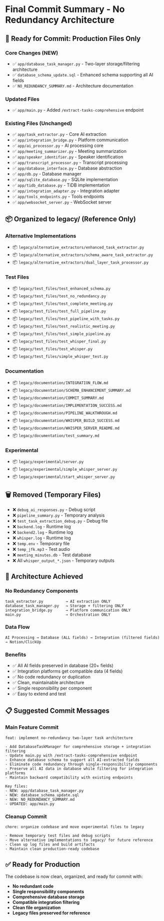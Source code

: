 # Final Commit Summary - No Redundancy Architecture

## 🎯 **Ready for Commit: Production Files Only**

### **Core Changes (NEW)**
- ✅ `app/database_task_manager.py` - Two-layer storage/filtering architecture
- ✅ `database_schema_update.sql` - Enhanced schema supporting all AI fields
- ✅ `NO_REDUNDANCY_SUMMARY.md` - Architecture documentation

### **Updated Files**
- ✅ `app/main.py` - Added `/extract-tasks-comprehensive` endpoint

### **Existing Files (Unchanged)**
- ✅ `app/task_extractor.py` - Core AI extraction
- ✅ `app/integration_bridge.py` - Platform communication
- ✅ `app/ai_processor.py` - AI processing core
- ✅ `app/meeting_summarizer.py` - Meeting summarization
- ✅ `app/speaker_identifier.py` - Speaker identification
- ✅ `app/transcript_processor.py` - Transcript processing
- ✅ `app/database_interface.py` - Database abstraction
- ✅ `app/db.py` - Database manager
- ✅ `app/sqlite_database.py` - SQLite implementation
- ✅ `app/tidb_database.py` - TiDB implementation
- ✅ `app/integration_adapter.py` - Integration adapter
- ✅ `app/tools_endpoints.py` - Tools endpoints
- ✅ `app/websocket_server.py` - WebSocket server

## 📦 **Organized to legacy/ (Reference Only)**

### **Alternative Implementations**
- 📦 `legacy/alternative_extractors/enhanced_task_extractor.py`
- 📦 `legacy/alternative_extractors/schema_aware_task_extractor.py`
- 📦 `legacy/alternative_extractors/dual_layer_task_processor.py`

### **Test Files**
- 📦 `legacy/test_files/test_enhanced_schema.py`
- 📦 `legacy/test_files/test_no_redundancy.py`
- 📦 `legacy/test_files/test_complete_meeting.py`
- 📦 `legacy/test_files/test_full_pipeline.py`
- 📦 `legacy/test_files/test_pipeline_with_tasks.py`
- 📦 `legacy/test_files/test_realistic_meeting.py`
- 📦 `legacy/test_files/test_simple_pipeline.py`
- 📦 `legacy/test_files/test_whisper_final.py`
- 📦 `legacy/test_files/test_whisper.py`
- 📦 `legacy/test_files/simple_whisper_test.py`

### **Documentation**
- 📦 `legacy/documentation/INTEGRATION_FLOW.md`
- 📦 `legacy/documentation/SCHEMA_ENHANCEMENT_SUMMARY.md`
- 📦 `legacy/documentation/COMMIT_SUMMARY.md`
- 📦 `legacy/documentation/IMPLEMENTATION_SUCCESS.md`
- 📦 `legacy/documentation/PIPELINE_WALKTHROUGH.md`
- 📦 `legacy/documentation/WHISPER_BUILD_SUCCESS.md`
- 📦 `legacy/documentation/WHISPER_SERVER_README.md`
- 📦 `legacy/documentation/test_summary.md`

### **Experimental**
- 📦 `legacy/experimental/server.py`
- 📦 `legacy/experimental/simple_whisper_server.py`
- 📦 `legacy/experimental/start_whisper_server.py`

## 🗑️ **Removed (Temporary Files)**
- ❌ `debug_ai_responses.py` - Debug script
- ❌ `pipeline_summary.py` - Temporary analysis
- ❌ `test_task_extraction_debug.py` - Debug file
- ❌ `backend.log` - Runtime log
- ❌ `backend2.log` - Runtime log
- ❌ `whisper.log` - Runtime log
- ❌ `temp.env` - Temporary file
- ❌ `temp_jfk.mp3` - Test audio
- ❌ `meeting_minutes.db` - Test database
- ❌ All `whisper_output_*.json` - Temporary outputs

## 🚀 **Architecture Achieved**

### **No Redundancy Components**
```
task_extractor.py          → AI extraction ONLY
database_task_manager.py   → Storage + filtering ONLY  
integration_bridge.py      → Platform communication ONLY
main.py                    → Orchestration ONLY
```

### **Data Flow**
```
AI Processing → Database (ALL fields) → Integration (filtered fields) → Notion/ClickUp
```

### **Benefits**
- ✅ All AI fields preserved in database (20+ fields)
- ✅ Integration platforms get compatible data (4 fields)
- ✅ No code redundancy or duplication
- ✅ Clean, maintainable architecture
- ✅ Single responsibility per component
- ✅ Easy to extend and test

## 📋 **Suggested Commit Messages**

### **Main Feature Commit**
```
feat: implement no-redundancy two-layer task architecture

- Add DatabaseTaskManager for comprehensive storage + integration filtering
- Update main.py with /extract-tasks-comprehensive endpoint
- Enhance database schema to support all AI-extracted fields  
- Eliminate code redundancy through single-responsibility components
- Preserve all AI data in database while filtering for integration platforms
- Maintain backward compatibility with existing endpoints

Key files:
- NEW: app/database_task_manager.py
- NEW: database_schema_update.sql
- NEW: NO_REDUNDANCY_SUMMARY.md
- UPDATED: app/main.py
```

### **Cleanup Commit**
```
chore: organize codebase and move experimental files to legacy

- Remove temporary test files and debug scripts
- Move alternative implementations to legacy/ for future reference
- Clean up log files and build artifacts
- Maintain clean production-ready codebase
```

## ✅ **Ready for Production**

The codebase is now clean, organized, and ready for commit with:
- **No redundant code**
- **Single responsibility components** 
- **Comprehensive database storage**
- **Compatible integration filtering**
- **Clean file organization**
- **Legacy files preserved for reference**